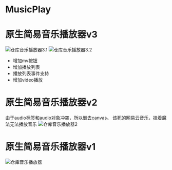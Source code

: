 # MusicPlay
# 原生简易音乐播放器v3
![仓库音乐播放器3.1](https://cdn.jsdelivr.net/gh/1802024110/GitHub_Oss@main/img/仓库音乐播放器3.1.png)
![仓库音乐播放器3.2](https://cdn.jsdelivr.net/gh/1802024110/GitHub_Oss@main/img/仓库音乐播放器3.2.png)
* 增加mv按钮
* 增加播放列表
* 播放列表事件支持
* 增加video播放
# 原生简易音乐播放器v2
由于audio标签和audio对象冲突，所以删去canvas。
该死的网易云音乐，挂着魔法无法播放音乐
![仓库音乐播放器2](https://cdn.jsdelivr.net/gh/1802024110/GitHub_Oss@main/img/仓库音乐播放器2.png)
# 原生简易音乐播放器v1 
![仓库音乐播放器](https://cdn.jsdelivr.net/gh/1802024110/GitHub_Oss@main/img/仓库音乐播放器.png)
